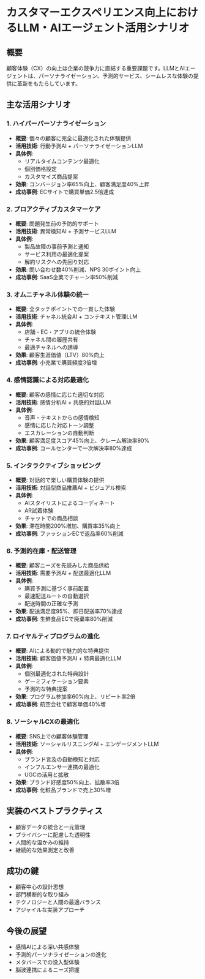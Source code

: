 # カスタマーエクスペリエンス向上におけるLLM・AIエージェント活用シナリオ

## 概要
顧客体験（CX）の向上は企業の競争力に直結する重要課題です。LLMとAIエージェントは、パーソナライゼーション、予測的サービス、シームレスな体験の提供に革新をもたらしています。

## 主な活用シナリオ

### 1. ハイパーパーソナライゼーション
- **概要**: 個々の顧客に完全に最適化された体験提供
- **活用技術**: 行動予測AI + パーソナライゼーションLLM
- **具体例**:
  - リアルタイムコンテンツ最適化
  - 個別価格設定
  - カスタマイズ商品提案
- **効果**: コンバージョン率65%向上、顧客満足度40%上昇
- **成功事例**: ECサイトで購買単価2.5倍達成

### 2. プロアクティブカスタマーケア
- **概要**: 問題発生前の予防的サポート
- **活用技術**: 異常検知AI + 予測サービスLLM
- **具体例**:
  - 製品故障の事前予測と通知
  - サービス利用の最適化提案
  - 解約リスクへの先回り対応
- **効果**: 問い合わせ数40%削減、NPS 30ポイント向上
- **成功事例**: SaaS企業でチャーン率50%削減

### 3. オムニチャネル体験の統一
- **概要**: 全タッチポイントでの一貫した体験
- **活用技術**: チャネル統合AI + コンテキスト管理LLM
- **具体例**:
  - 店舗・EC・アプリの統合体験
  - チャネル間の履歴共有
  - 最適チャネルへの誘導
- **効果**: 顧客生涯価値（LTV）80%向上
- **成功事例**: 小売業で購買頻度3倍増

### 4. 感情認識による対応最適化
- **概要**: 顧客の感情に応じた適切な対応
- **活用技術**: 感情分析AI + 共感的対話LLM
- **具体例**:
  - 音声・テキストからの感情検知
  - 感情に応じた対応トーン調整
  - エスカレーションの自動判断
- **効果**: 顧客満足度スコア45%向上、クレーム解決率90%
- **成功事例**: コールセンターで一次解決率80%達成

### 5. インタラクティブショッピング
- **概要**: 対話的で楽しい購買体験の提供
- **活用技術**: 対話型商品推薦AI + ビジュアル検索
- **具体例**:
  - AIスタイリストによるコーディネート
  - AR試着体験
  - チャットでの商品相談
- **効果**: 滞在時間200%増加、購買率35%向上
- **成功事例**: ファッションECで返品率60%削減

### 6. 予測的在庫・配送管理
- **概要**: 顧客ニーズを先読みした商品供給
- **活用技術**: 需要予測AI + 配送最適化LLM
- **具体例**:
  - 購買予測に基づく事前配置
  - 最速配送ルートの自動選択
  - 配送時間の正確な予測
- **効果**: 配送満足度95%、即日配送率70%達成
- **成功事例**: 生鮮食品ECで廃棄率80%削減

### 7. ロイヤルティプログラムの進化
- **概要**: AIによる動的で魅力的な特典提供
- **活用技術**: 顧客価値予測AI + 特典最適化LLM
- **具体例**:
  - 個別最適化された特典設計
  - ゲーミフィケーション要素
  - 予測的な特典提案
- **効果**: プログラム参加率60%向上、リピート率2倍
- **成功事例**: 航空会社で顧客単価40%増

### 8. ソーシャルCXの最適化
- **概要**: SNS上での顧客体験管理
- **活用技術**: ソーシャルリスニングAI + エンゲージメントLLM
- **具体例**:
  - ブランド言及の自動検知と対応
  - インフルエンサー連携の最適化
  - UGCの活用と拡散
- **効果**: ブランド好感度50%向上、拡散率3倍
- **成功事例**: 化粧品ブランドで売上30%増

## 実装のベストプラクティス
- 顧客データの統合と一元管理
- プライバシーに配慮した透明性
- 人間的な温かみの維持
- 継続的な効果測定と改善

## 成功の鍵
- 顧客中心の設計思想
- 部門横断的な取り組み
- テクノロジーと人間の最適バランス
- アジャイルな実装アプローチ

## 今後の展望
- 感情AIによる深い共感体験
- 予測的パーソナライゼーションの進化
- メタバースでの没入型体験
- 脳波連携によるニーズ把握